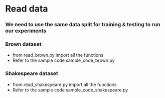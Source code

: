 # Read data

### We need to use the same data split for training & testing to run our experiments

### Brown dataset
- from read_brown.py import all the functions
- Refer to the sample code sample_code_brown.py

### Shakespeare dataset
- from read_shakespeare.py import all the functions
- Refer to the sample code sample_code_shakespeare.py
